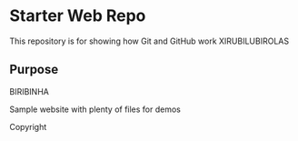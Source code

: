 # Starter Web Repo

This repository is for showing how Git and GitHub work
XIRUBILUBIROLAS
## Purpose

BIRIBINHA

Sample website with plenty of files for demos

Copyright